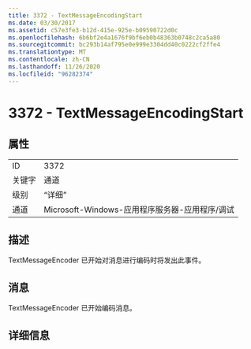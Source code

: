 ```yaml
---
title: 3372 - TextMessageEncodingStart
ms.date: 03/30/2017
ms.assetid: c57e3fe3-b12d-415e-925e-b09590722d0c
ms.openlocfilehash: 6b6bf2e4a1676f9bf6eb0b48363b0748c2ca5a80
ms.sourcegitcommit: bc293b14af795e0e999e3304dd40c0222cf2ffe4
ms.translationtype: MT
ms.contentlocale: zh-CN
ms.lasthandoff: 11/26/2020
ms.locfileid: "96282374"
---
```

# <a name="3372---textmessageencodingstart"></a>3372 - TextMessageEncodingStart

## <a name="properties"></a>属性  
  
|||  
|-|-|  
|ID|3372|  
|关键字|通道|  
|级别|“详细”|  
|通道|Microsoft-Windows-应用程序服务器-应用程序/调试|  
  
## <a name="description"></a>描述  

 TextMessageEncoder 已开始对消息进行编码时将发出此事件。  
  
## <a name="message"></a>消息  

 TextMessageEncoder 已开始编码消息。  
  
## <a name="details"></a>详细信息
